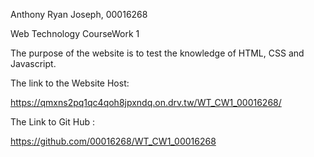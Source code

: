 Anthony Ryan Joseph, 00016268 

Web Technology CourseWork 1 


The purpose of the website is to test the knowledge of HTML, CSS and Javascript. 

The link to the Website Host:

https://qmxns2pq1qc4qoh8jpxndq.on.drv.tw/WT_CW1_00016268/

The Link to Git Hub : 

https://github.com/00016268/WT_CW1_00016268




